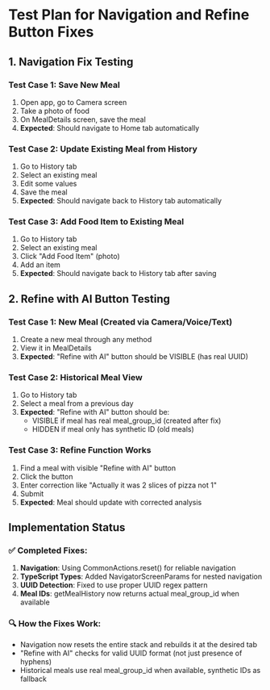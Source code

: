 # Test Plan for Navigation and Refine Button Fixes

## 1. Navigation Fix Testing

### Test Case 1: Save New Meal

1. Open app, go to Camera screen
2. Take a photo of food
3. On MealDetails screen, save the meal
4. **Expected**: Should navigate to Home tab automatically

### Test Case 2: Update Existing Meal from History

1. Go to History tab
2. Select an existing meal
3. Edit some values
4. Save the meal
5. **Expected**: Should navigate back to History tab automatically

### Test Case 3: Add Food Item to Existing Meal

1. Go to History tab
2. Select an existing meal
3. Click "Add Food Item" (photo)
4. Add an item
5. **Expected**: Should navigate back to History tab after saving

## 2. Refine with AI Button Testing

### Test Case 1: New Meal (Created via Camera/Voice/Text)

1. Create a new meal through any method
2. View it in MealDetails
3. **Expected**: "Refine with AI" button should be VISIBLE (has real UUID)

### Test Case 2: Historical Meal View

1. Go to History tab
2. Select a meal from a previous day
3. **Expected**: "Refine with AI" button should be:
   - VISIBLE if meal has real meal_group_id (created after fix)
   - HIDDEN if meal only has synthetic ID (old meals)

### Test Case 3: Refine Function Works

1. Find a meal with visible "Refine with AI" button
2. Click the button
3. Enter correction like "Actually it was 2 slices of pizza not 1"
4. Submit
5. **Expected**: Meal should update with corrected analysis

## Implementation Status

### ✅ Completed Fixes:

1. **Navigation**: Using CommonActions.reset() for reliable navigation
2. **TypeScript Types**: Added NavigatorScreenParams for nested navigation
3. **UUID Detection**: Fixed to use proper UUID regex pattern
4. **Meal IDs**: getMealHistory now returns actual meal_group_id when available

### 🔍 How the Fixes Work:

- Navigation now resets the entire stack and rebuilds it at the desired tab
- "Refine with AI" checks for valid UUID format (not just presence of hyphens)
- Historical meals use real meal_group_id when available, synthetic IDs as fallback
